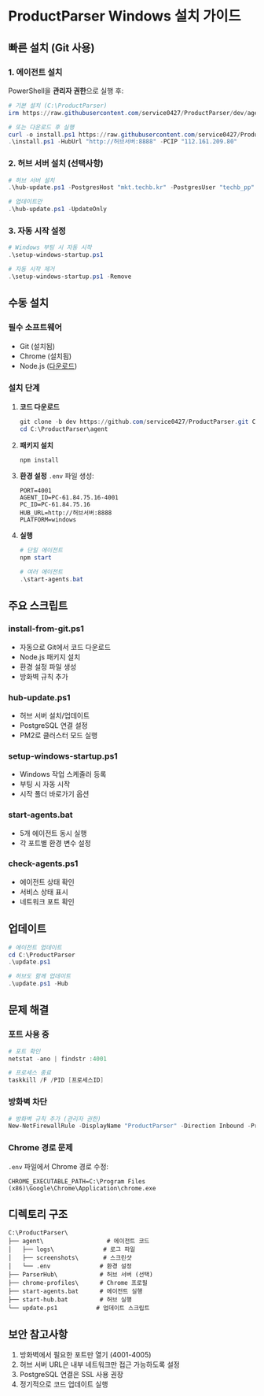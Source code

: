 # ProductParser Windows 설치 가이드

## 빠른 설치 (Git 사용)

### 1. 에이전트 설치

PowerShell을 **관리자 권한**으로 실행 후:

```powershell
# 기본 설치 (C:\ProductParser)
irm https://raw.githubusercontent.com/service0427/ProductParser/dev/agent/install-from-git.ps1 | iex

# 또는 다운로드 후 실행
curl -o install.ps1 https://raw.githubusercontent.com/service0427/ProductParser/dev/agent/install-from-git.ps1
.\install.ps1 -HubUrl "http://허브서버:8888" -PCIP "112.161.209.80"
```

### 2. 허브 서버 설치 (선택사항)

```powershell
# 허브 서버 설치
.\hub-update.ps1 -PostgresHost "mkt.techb.kr" -PostgresUser "techb_pp" -PostgresPassword "Tech1324!"

# 업데이트만
.\hub-update.ps1 -UpdateOnly
```

### 3. 자동 시작 설정

```powershell
# Windows 부팅 시 자동 시작
.\setup-windows-startup.ps1

# 자동 시작 제거
.\setup-windows-startup.ps1 -Remove
```

## 수동 설치

### 필수 소프트웨어
- Git (설치됨)
- Chrome (설치됨)
- Node.js ([다운로드](https://nodejs.org))

### 설치 단계

1. **코드 다운로드**
   ```powershell
   git clone -b dev https://github.com/service0427/ProductParser.git C:\ProductParser
   cd C:\ProductParser\agent
   ```

2. **패키지 설치**
   ```powershell
   npm install
   ```

3. **환경 설정**
   `.env` 파일 생성:
   ```env
   PORT=4001
   AGENT_ID=PC-61.84.75.16-4001
   PC_ID=PC-61.84.75.16
   HUB_URL=http://허브서버:8888
   PLATFORM=windows
   ```

4. **실행**
   ```powershell
   # 단일 에이전트
   npm start
   
   # 여러 에이전트
   .\start-agents.bat
   ```

## 주요 스크립트

### install-from-git.ps1
- 자동으로 Git에서 코드 다운로드
- Node.js 패키지 설치
- 환경 설정 파일 생성
- 방화벽 규칙 추가

### hub-update.ps1
- 허브 서버 설치/업데이트
- PostgreSQL 연결 설정
- PM2로 클러스터 모드 실행

### setup-windows-startup.ps1
- Windows 작업 스케줄러 등록
- 부팅 시 자동 시작
- 시작 폴더 바로가기 옵션

### start-agents.bat
- 5개 에이전트 동시 실행
- 각 포트별 환경 변수 설정

### check-agents.ps1
- 에이전트 상태 확인
- 서비스 상태 표시
- 네트워크 포트 확인

## 업데이트

```powershell
# 에이전트 업데이트
cd C:\ProductParser
.\update.ps1

# 허브도 함께 업데이트
.\update.ps1 -Hub
```

## 문제 해결

### 포트 사용 중
```powershell
# 포트 확인
netstat -ano | findstr :4001

# 프로세스 종료
taskkill /F /PID [프로세스ID]
```

### 방화벽 차단
```powershell
# 방화벽 규칙 추가 (관리자 권한)
New-NetFirewallRule -DisplayName "ProductParser" -Direction Inbound -Protocol TCP -LocalPort 4001-4005 -Action Allow
```

### Chrome 경로 문제
`.env` 파일에서 Chrome 경로 수정:
```env
CHROME_EXECUTABLE_PATH=C:\Program Files (x86)\Google\Chrome\Application\chrome.exe
```

## 디렉토리 구조

```
C:\ProductParser\
├── agent\                  # 에이전트 코드
│   ├── logs\              # 로그 파일
│   ├── screenshots\       # 스크린샷
│   └── .env              # 환경 설정
├── ParserHub\            # 허브 서버 (선택)
├── chrome-profiles\      # Chrome 프로필
├── start-agents.bat      # 에이전트 실행
├── start-hub.bat         # 허브 실행
└── update.ps1           # 업데이트 스크립트
```

## 보안 참고사항

1. 방화벽에서 필요한 포트만 열기 (4001-4005)
2. 허브 서버 URL은 내부 네트워크만 접근 가능하도록 설정
3. PostgreSQL 연결은 SSL 사용 권장
4. 정기적으로 코드 업데이트 실행